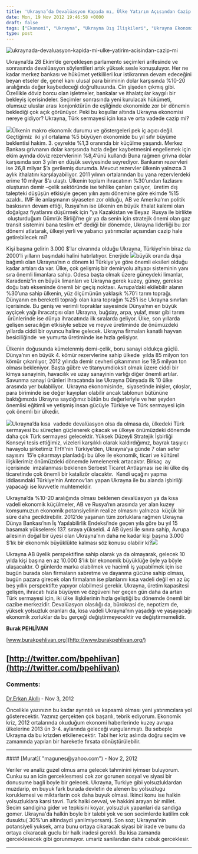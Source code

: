 ```yaml
---
title: 'Ukrayna’da Devalüasyon Kapıda mı, Ülke Yatırım Açısından Cazip mi?'
date: Mon, 19 Nov 2012 19:46:58 +0000
draft: false
tags: ["Ekonomi", "Ukrayna", "Ukrayna Dış İlişkileri", "Ukrayna Ekonomisi", "Ukrayna makroekonomik göstergeler", "Ukrayna parlamento seçimleri", "Ukrayna STA", "Ukrayna yatırım", "ukrayna'da devalüasyon", "Ukrayna'da Türk sermayesi"]
type: post
---
```


![](http://burakpehlivan.org/wp-content/uploads/2012/11/ukraynada-devaluasyon-kapida-mi-ulke-yatirim-acisindan-cazip-mi.jpg "ukraynada-devaluasyon-kapida-mi-ulke-yatirim-acisindan-cazip-mi")




Ukrayna’da 28 Ekim’de gerçekleşen parlamento seçimleri arifesinde ve sonrasında devalüasyon söylentileri artık yüksek sesle konuşuluyor. Her ne kadar merkez bankası ve hükümet yetkilileri kur istikrarının devam edeceğini beyan etseler de, genel kanı ulusal para biriminin dolar karşısında %10-20 aralığında değer kaybedeceği doğrultusunda. Cin şişeden çıkmış gibi. Özellikle döviz borcu olan işletmeler, bankalar ve ithalatçılar kaygılı bir bekleyiş içerisindeler. Seçimler sonrasında yeni kurulacak hükümeti, olumsuz uluslar arası konjonktürün de eşliğinde ekonomide zor bir dönemin beklediği çok açık görünüyor. Peki bu koşullar altında Ukrayna ekonomisi nereye gidiyor? Ukrayna, Türk sermayesi için kısa ve orta vadede cazip mi?




![](http://i.lb.ua/006/41/50a614ba6faf1.jpeg)Ülkenin makro ekonomik durumu ve göstergeleri pek iç açıcı değil. Geçtiğimiz  iki yıl ortalama %5 büyüyen ekonomide bu yıl sıfır büyüme beklentisi hakim. 3. çeyrekte %1,3 oranında bir küçülme yaşandı. Merkez Bankası grivnanın dolar karşısında hızla değer kaybetmesini engellemek için ekim ayında döviz rezervlerinin %8,4’ünü kullandı Buna rağmen grivna dolar karşısında son 3 yılın en düşük seviyesinde seyrediyor. Bankanın rezervleri ise 26,8 milyar $’a gerilemiş durumda. Mevcut rezervler ülkenin yalnızca 3 aylık ithalatını karşılayabiliyor. 2011 yılının ortalarından bu yana rezervlerdeki erime 10 milyar $’a ulaştı. Ülkenin toplam ihracatının %30’undan fazlasını oluşturan demir –çelik sektöründe ise tehlike çanları çalıyor,  üretim dış talepteki düşüşün etkisiyle geçen yılın aynı dönemine göre ekimde %15 azaldı.. IMF ile anlaşmanın siyaseten zor olduğu, AB ve Amerika’nın politik baskısının devam ettiği, Rusya’nın ise ülkenin en büyük ithalat kalemi olan doğalgaz fiyatlarını düşürmek için “ya Kazakistan ve Beyaz  Rusya ile birlikte  oluşturduğum Gümrük Birliği’ne gir ya da senin için stratejik önemi olan gaz transit sistemini bana teslim et” dediği bir dönemde, Ukrayna liderliği bu zor dönemi atlatarak, ülkeyi yerli ve yabancı yatırımcılar açısından cazip hale getirebilecek mi?




Kişi başına gelirin 3.000 $’lar civarında olduğu Ukrayna, Türkiye’nin biraz da 2000’li yılların başındaki halini hatırlatıyor. Enerjide ![](http://i.obozrevatel.ua/2/1031378/906274.jpg)büyük oranda dışa bağımlı olan Ukrayna’nın o dönem ki Türkiye’ye göre önemli eksileri olduğu kadar artıları da var. Ülke, çok gelişmiş bir demiryolu altyapı sisteminin yanı sıra önemli limanlara sahip. Odesa başta olmak üzere güneydeki limanlar, Karadeniz’in en büyük limanları ve Ukrayna gerek kuzey, güney, gerekse doğu batı ekseninde önemli bir geçiş noktası. Avrupa’daki ekilebilir alanın %30’una sahip ülkenin, yüz ölçümünün yaklaşık %70’i tarım toprağı. Dünyanın en bereketli toprağı olan kara toprağın %25’i ise Ukrayna sınırları içerisinde. Bu geniş ve verimli topraklar sayesinde Dünya’nın en büyük ayçiçek yağı ihracatçısı olan Ukrayna, buğday, arpa, yulaf, mısır gibi tarım  ürünlerinde ise dünya ihracatında ilk sıralarda geliyor. Ülke, son yıllarda gelişen seracılığın etkisiyle sebze ve meyve üretiminde de önümüzdeki yıllarda ciddi bir oyuncu haline gelecek. Ukrayna firmaları kanatlı hayvan besiciliğinde  ve yumurta üretiminde ise hızla gelişiyor.




Ülkenin doğusunda kümelenmiş demi-çelik, boru sanayi oldukça güçlü. Dünya’nın en büyük 4. kömür rezervlerine sahip ülkede  yılda 85 milyon ton kömür çıkarılıyor, 2012 yılında demir cevheri çıkarımının ise 19,5 milyon ton olması bekleniyor. Başta gübre ve titanyumdioksit olmak üzere ciddi bir kimya sanayinin, havacılık ve uzay sanayinin varlığı diğer önemli artılar. Savunma sanayi ürünleri ihracatında ise Ukrayna Dünyada ilk 10 ülke arasında yer bulabiliyor.  Ukrayna ekonomisinde,  siyasetinde inişler, çıkışlar, para biriminde ise değer kayıpları olabilir ancak tablonun bütününe baktığımızda Ukrayna saydığımız bütün bu değerleriyle ve her şeyden önemlisi eğitimli ve yetişmiş insan gücüyle Türkiye ve Türk sermayesi için çok önemli bir ülkedir.




![](http://i.obozrevatel.ua/2/1012336/379769.jpg)Ukrayna’da kısa  vadede devalüasyon olsa da olmasa da, ülkedeki Türk sermayesi bu süreçten güçlenerek çıkacak ve ülkeye önümüzdeki dönemde daha çok Türk sermayesi gelecektir. Yüksek Düzeyli Stratejik İşbirliği Konseyi tesis ettiğimiz, vizeleri karşılıklı olarak kaldırdığımız, bayrak taşıyıcı havayolu şirketimiz THY’nin Türkiye’den, Ukrayna’ya günde 7 olan sefer sayısını  15’e çıkarmayı planladığı bu ülke ile ekonomik, ticari ve kültürel ilişkilerimiz önümüzdeki dönemde ivmelenerek artacaktır. Birkaç  ay içerisinde  imzalanması beklenen Serbest Ticaret Antlaşması ise iki ülke dış ticaretinde çok önemli bir katalizör olacaktır.  Kendi uçağını yapma iddiasındaki Türkiye’nin Antonov’ları yapan Ukrayna ile bu alanda işbirliği yapacağı ise kuvvetle muhtemeldir.




Ukrayna’da %10-20 aralığında olması beklenen devalüasyon ya da kısa vadeli ekonomik küçülmeler, AB ve Rusya’nın arasında yer alan kuzey komşumuzun ekonomik potansiyelinin realize olmasını yalnızca  küçük bir süre daha geciktirebilir. 2012’de yaşanan tüm zorluklara rağmen Ukrayna Dünya Bankası’nın İş Yapılabilirlik Endeksi’nde geçen yıla göre bu yıl 15 basamak yükselerek 137. sıraya yükseldi. 4 AB üyesi ile sınıra sahip, Avrupa ailesinin doğal bir üyesi olan Ukrayna’nın daha ne kadar kişi başına 3.000 $’lık bir ekonomik büyüklükte kalması söz konusu olabilir ki?![](http://www.neisyapsak.com/fikrimgeldi/images/ekonomik_krizi_yonetme_iste_boyle_olur_kriz_yonetimi.jpg)




Ukrayna AB üyelik perspektifine sahip olarak ya da olmayarak, gelecek 10 yılda kişi başına en az 10.000 $’lık bir ekonomik büyüklüğe öyle ya böyle ulaşacaktır. O günlerde marka olabilmek ve hacimli iş yapabilmek için ise bugün burada olan firmaların sabretme ve dayanma gücüne sahip olması, bugün pazara girecek olan firmaların ise planlarını kısa vadeli değil en az üç beş yıllık perspektifte yapıyor olabilmesi gerekir. Ukrayna, üretim kapasitesi gelişen, ihracatı hızla büyüyen ve özgüveni her geçen gün daha da artan Türk sermayesi için, iki ülke ilişkilerinin hızla geliştiği bu dönemde önemli bir cazibe merkezidir. Devalüasyon olasılığı da, bürokrasi de, nepotizm de, yüksek yolsuzluk oranları da, kısa vadeli Ukrayna’nın yaşadığı ve yaşayacağı ekonomik zorluklar da bu gerçeği değiştirmeyecektir ve değiştirmemelidir.


**Burak PEHLİVAN**


[www.burakpehlivan.org](http://www.burakpehlivan.org/)


**[http://twitter.com/bpehlivan](http://twitter.com/bpehlivan)**
---
### Comments:
#### 
[Dr.Erkan Akıllı]( "eakil@hotmail.com") - <time datetime="2012-11-21 00:41:43">Nov 3, 2012</time>

Öncelikle yazınızın bu kadar ayrıntılı ve kapsamlı olması yeni yatırımcılara yol gösterecektir. Yazınız gerçekten çok başarılı, tebrik ediyorum.
Ekonomik kriz, 2012 ortalarında okuduğum ekonomi haberlerinde kuzey avrupa ülkelerine 2013 ün 3-4. aylarında geleceği vurgulanmıştı. Bu sebeple Ukrayna da bu krizden etkilenecektir. Tabi her kriz aslında doğru seçim ve zamanında yapılan bir hareketle fırsata dönüştürülebilir.
<hr />
#### 
[Murat]( "magunes@yahoo.com") - <time datetime="2012-11-20 17:30:51">Nov 2, 2012</time>

Veriler ve analiz guzel olmus ama gelecek tahminini iyimser buluyorum. Cunku su an icin gerceklesmesi cok zor gorunen sosyal ve siyasi bir donusume bagli boyle bir gelecek. Ukrayna, Turkiye gibi yolsuzluklardan muzdarip, en buyuk fark burada devletin de alenen bu yolsuzlugu koruklemesi ve miktarlarin cok daha buyuk olmasi. 
Ikinci konu ise halkin yolsuzluklara karsi tavri. Turk halki cevval, ve hakkini arayan bir millet. Secim sandigina gider ve tepkisini koyar, yolsuzluk yapanlari da sandiga gomer. Ukrayna'da halkin boyle bir talebi yok ve son secimlerde katilim cok dusuktu( 30%'un altindaydi yanilmiyorsam).
Son soz; Ukrayna'nin potansiyeli yuksek, ama bunu ortaya cikaracak siyasi bir irade ve bunu da ortaya cikaracak guclu bir halk iradesi gerekli. Bu kisa zamanda gerceklesecek gibi gorunmuyor. umariz sanilandan daha cabuk gerceklesir.
<hr />
